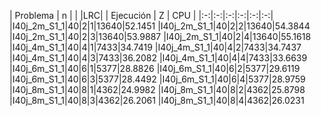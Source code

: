 | Problema | n | | |LRC| | Ejecución | Z | CPU |
|:-:|:-:|:-:|:-:|:-:|:-:|
|I40j_2m_S1_1|40|2|1|13640|52.1451
|I40j_2m_S1_1|40|2|2|13640|54.3844
|I40j_2m_S1_1|40|2|3|13640|53.9887
|I40j_2m_S1_1|40|2|4|13640|55.1618
|I40j_4m_S1_1|40|4|1|7433|34.7419
|I40j_4m_S1_1|40|4|2|7433|34.7437
|I40j_4m_S1_1|40|4|3|7433|36.2082
|I40j_4m_S1_1|40|4|4|7433|33.6639
|I40j_6m_S1_1|40|6|1|5377|28.8826
|I40j_6m_S1_1|40|6|2|5377|29.6119
|I40j_6m_S1_1|40|6|3|5377|28.4492
|I40j_6m_S1_1|40|6|4|5377|28.9759
|I40j_8m_S1_1|40|8|1|4362|24.9982
|I40j_8m_S1_1|40|8|2|4362|25.8798
|I40j_8m_S1_1|40|8|3|4362|26.2061
|I40j_8m_S1_1|40|8|4|4362|26.0231